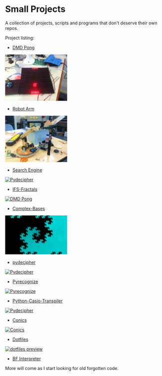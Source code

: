 Small Projects
===

A collection of projects, scripts and programs that don't deserve their own repos.


Project listing:

* <a href="dmd-pong">DMD Pong

<img src="/dmd-pong/image.jpg" alt="DMD Pong" width="200"/></a>

* <a href="robotic-arm">Robot Arm

<img src="/robotic-arm/development.jpg" alt="Robot Arm" width="200"/></a>

* <a href="Search-Engine">Search Engine

<img src="http://i.imgur.com/hUMIPwQ.png" alt="Pydecipher" width="200"/></a>

* <a href="IFS-Fractals">IFS-Fractals

<img src="http://i.imgur.com/JhOh1cK.png" alt="DMD Pong" width="200"/></a>

* <a href="Complex-Bases">Complex-Bases

<img src="/Complex-Bases/Base%20Representation/Favourites/%3C1.0%20+%201.0i%3EZ%202%5E22.jpeg" alt="1+1i" width="200"/><a/>

* <a href="pydecipher">pydecipher

<img src="http://i.imgur.com/mY0jjP7.png" alt="Pydecipher" width="200"/></a>

* <a href="Pyrecognize">Pyrecognize

<img src="https://noahingham.com/img/posts/facerec.png" alt="Pyrecognize" width="200"/></a>

* <a href="Python-CBasic-Transpiler">Python-Casio-Transpiler

<img src="http://i.imgur.com/yUZrIiv.png" alt="Pydecipher" width="200"/></a>

* <a href="Conics">Conics

<img src="http://i.imgur.com/TlJuLSm.jpg" alt="Conics" width="200"/></a>

* <a href="dotfiles">Dotfiles

<img src="http://i.imgur.com/tCuR0ue.png" alt="dotfiles preview" width="200"/></a>

* <a href="bf-interpreter">BF Interpreter</a>

More will come as I start looking for old forgotten code.
